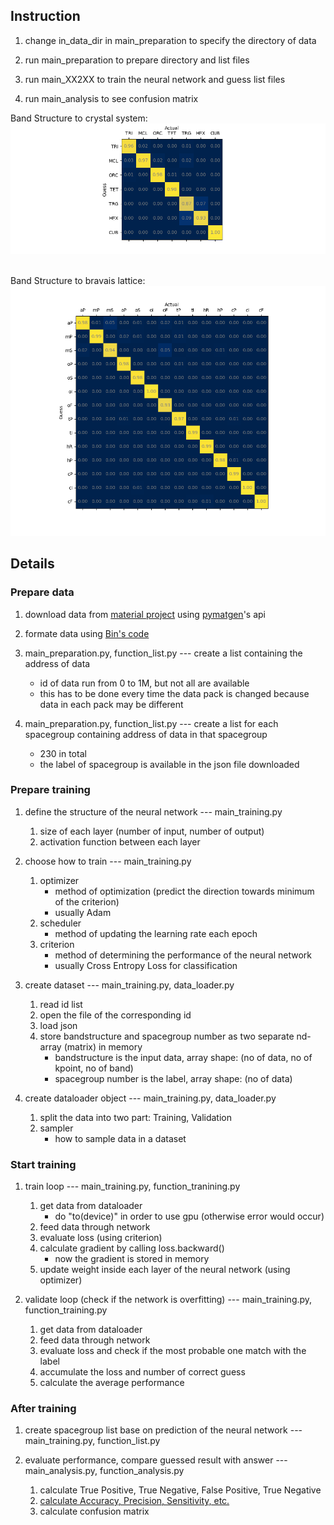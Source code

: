  ## Instruction
 1. change in_data_dir in main_preparation to specify the directory of data 
 
 2. run main_preparation to prepare directory and list files
 
 3. run main_XX2XX to train the neural network and guess list files
 
 4. run main_analysis to see confusion matrix
 
 Band Structure to crystal system:
![confusion_matrix_bs2cs](confusion_matrix_bs2cs.png) 
<br>
<br>

Band Structure to bravais lattice:
![confusion_matrix_bs2bl](confusion_matrix_bs2bl.png) 

## Details 
### Prepare data
1. download data from [material project](https://materialsproject.org/) using [pymatgen](https://pymatgen.org/)'s api

2. formate data using [Bin's code](https://github.com/binxi0629/NN-project/tree/master/format_data)

3. main_preparation.py, function_list.py --- create a list containing the address of data
    - id of data run from 0 to 1M, but not all are available
    - this has to be done every time the data pack is changed because data in each pack may be different

4. main_preparation.py, function_list.py --- create a list for each spacegroup containing address of data in that spacegroup
    - 230 in total
    - the label of spacegroup is available in the json file downloaded



### Prepare training

1. define the structure of the neural network --- main_training.py
    1. size of each layer (number of input, number of output)
    2. activation function between each layer

2. choose how to train --- main_training.py
    1. optimizer
        - method of optimization (predict the direction towards minimum of the criterion)
        - usually Adam
    2. scheduler
        - method of updating the learning rate each epoch
    3. criterion
        - method of determining the performance of the neural network
        - usually Cross Entropy Loss for classification

3. create dataset --- main_training.py, data_loader.py
    1. read id list
    2. open the file of the corresponding id
    3. load json
    4. store bandstructure and spacegroup number as two separate nd-array (matrix) in memory
        - bandstructure is the input data, array shape: (no of data, no of kpoint, no of band)
        - spacegroup number is the label, array shape: (no of data)

4. create dataloader object --- main_training.py, data_loader.py
    1. split the data into two part: Training, Validation
    2. sampler
        - how to sample data in a dataset



### Start training

1. train loop --- main_training.py, function_tranining.py
    1. get data from dataloader
        - do "to(device)" in order to use gpu (otherwise error would occur)
    2. feed data through network
    3. evaluate loss (using criterion)
    4. calculate gradient by calling loss.backward()
        - now the gradient is stored in memory
    5. update weight inside each layer of the neural network (using optimizer)

2. validate loop (check if the network is overfitting) --- main_training.py, function_training.py
    1. get data from dataloader
    2. feed data through network
    3. evaluate loss and check if the most probable one match with the label
    4. accumulate the loss and number of correct guess
    5. calculate the average performance


### After training

1. create spacegroup list base on prediction of the neural network --- main_training.py, function_list.py

2. evaluate performance, compare guessed result with answer --- main_analysis.py, function_analysis.py
    1. calculate True Positive, True Negative, False Positive, True Negative
    2. [calculate Accuracy, Precision, Sensitivity, etc.](https://towardsdatascience.com/accuracy-recall-precision-f-score-specificity-which-to-optimize-on-867d3f11124)
    3. calculate confusion matrix 